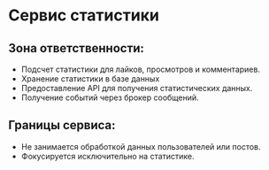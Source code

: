 # Сервис статистики

## Зона ответственности:
- Подсчет статистики для лайков, просмотров и комментариев.
- Хранение статистики в базе данных
- Предоставление API для получения статистических данных.
- Получение событий через брокер сообщений.

## Границы сервиса:
- Не занимается обработкой данных пользователей или постов.
- Фокусируется исключительно на статистике.



